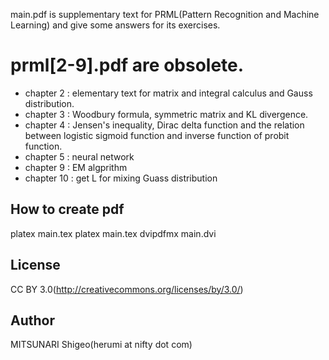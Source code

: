 
main.pdf is supplementary text for PRML(Pattern Recognition and Machine Learning)
and give some answers for its exercises.
# prml[2-9].pdf are obsolete.

* chapter 2 : elementary text for matrix and integral calculus and Gauss distribution.
* chapter 3 : Woodbury formula, symmetric matrix and KL divergence.
* chapter 4 : Jensen's inequality, Dirac delta function and the relation between
logistic sigmoid function and inverse function of probit function.
* chapter 5 : neural network
* chapter 9 : EM algprithm
* chapter 10 : get L for mixing Guass distribution

How to create pdf
-------------
platex main.tex
platex main.tex
dvipdfmx main.dvi

License
-------------
CC BY 3.0(http://creativecommons.org/licenses/by/3.0/)

Author
-------------

MITSUNARI Shigeo(herumi at nifty dot com)
